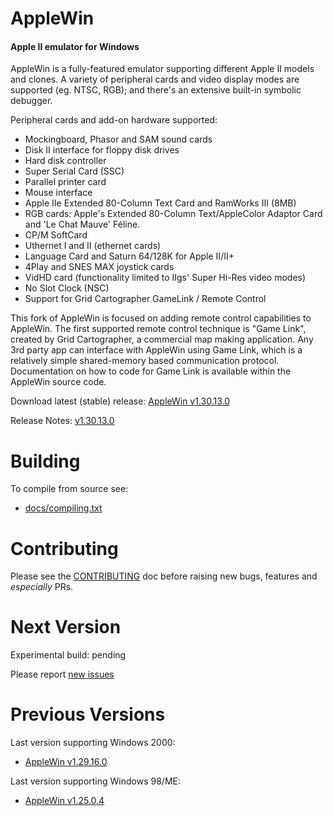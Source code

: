 AppleWin
========

#### Apple II emulator for Windows

AppleWin is a fully-featured emulator supporting different Apple II models and clones. A variety of peripheral cards and video display modes are supported (eg. NTSC, RGB); and there's an extensive built-in symbolic debugger.

Peripheral cards and add-on hardware supported:
- Mockingboard, Phasor and SAM sound cards
- Disk II interface for floppy disk drives
- Hard disk controller
- Super Serial Card (SSC)
- Parallel printer card
- Mouse interface
- Apple IIe Extended 80-Column Text Card and RamWorks III (8MB)
- RGB cards: Apple's Extended 80-Column Text/AppleColor Adaptor Card and 'Le Chat Mauve' Féline.
- CP/M SoftCard
- Uthernet I and II (ethernet cards)
- Language Card and Saturn 64/128K for Apple II/II+
- 4Play and SNES MAX joystick cards
- VidHD card (functionality limited to IIgs' Super Hi-Res video modes)
- No Slot Clock (NSC)
- Support for Grid Cartographer GameLink / Remote Control

This fork of AppleWin is focused on adding remote control capabilities to AppleWin. The first supported remote control technique is "Game Link", created by Grid Cartographer, a commercial map making application. Any 3rd party app can interface with AppleWin using Game Link, which is a relatively simple shared-memory based communication protocol. Documentation on how to code for Game Link is available within the AppleWin source code.

Download latest (stable) release: [AppleWin v1.30.13.0](https://github.com/AppleWin/AppleWin/releases/download/v1.30.13.0/AppleWin1.30.13.0.zip)

Release Notes: [v1.30.13.0](https://github.com/AppleWin/AppleWin/releases/tag/v1.30.13.0)


Building
========
To compile from source see:

* [docs/compiling.txt](https://github.com/AppleWin/AppleWin/blob/master/docs/compiling.txt)


Contributing
============
Please see the [CONTRIBUTING](https://github.com/AppleWin/AppleWin/blob/master/CONTRIBUTING.md) doc before raising new bugs, features and _especially_ PRs.


Next Version
============
Experimental build: pending

Please report [new issues](https://github.com/AppleWin/AppleWin/issues/new)


Previous Versions
=================

Last version supporting Windows 2000:

* [AppleWin v1.29.16.0](https://github.com/AppleWin/AppleWin/releases/tag/v1.29.16.0)

Last version supporting Windows 98/ME:

* [AppleWin v1.25.0.4](https://github.com/AppleWin/AppleWin/releases/tag/v1.25.0.4)
